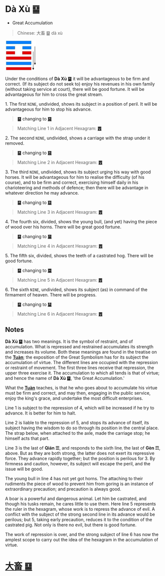 # Dà Xù ䷙

* Great Accumulation

> Chinese: 大畜 ䷙ dà xù

<a id="p-112"/>

<img src="shapes/26.10.jpg" width="101" alt="大畜">

Under the conditions of **Dà Xù ䷙** it will be advantageous to be firm and correct. (If its subject do not seek to) enjoy his revenues in his own family (without taking service at court), there will be good fortune. It will be advantageous for him to cross the great stream.

1.<a id="26.1"/> The first `NINE`, undivided, shows its subject in a position of peril. It will be advantageous for him to stop his advance.

> **䷙** changing to [**䷑**](e89b8agu.md)

> Matching Line 1 in Adjacent Hexagram: [**䷘**](e697a0e5a684wuwang.md#25.1)

2.<a id="26.2"/> The second `NINE`, undivided, shows a carriage with the strap under it removed.

> **䷙** changing to [**䷕**](e8b4b2bi.md)

> Matching Line 2 in Adjacent Hexagram: [**䷘**](e697a0e5a684wuwang.md#25.2)

3.<a id="26.3"/> The third `NINE`, undivided, shows its subject urging his way with good horses. It will be advantageous for him to realise the difficulty (of his course), and to be firm and correct, exercising himself daily in his charioteering and methods of defence; then there will be advantage in whatever direction he may advance.

> **䷙** changing to [**䷨**](e68d9fsun.md)

> Matching Line 3 in Adjacent Hexagram: [**䷘**](e697a0e5a684wuwang.md#25.3)

<a id="p-113"/>

4.<a id="26.4"/> The fourth six, divided, shows the young bull, (and yet) having the piece of wood over his horns. There will be great good fortune.

> **䷙** changing to [**䷍**](e5a4a7e69c89dayou.md)

> Matching Line 4 in Adjacent Hexagram: [**䷘**](e697a0e5a684wuwang.md#25.4)

5.<a id="26.5"/> The fifth six, divided, shows the teeth of a castrated hog. There will be good fortune.

> **䷙** changing to [**䷈**](e5b08fe7959cxiaoxu.md)

> Matching Line 5 in Adjacent Hexagram: [**䷘**](e697a0e5a684wuwang.md#25.5)

6.<a id="26.6"/> The sixth `NINE`, undivided, shows its subject (as) in command of the firmament of heaven. There will be progress.

> **䷙** changing to [**䷊**](e6b3b0tai.md)

> Matching Line 6 in Adjacent Hexagram: [**䷘**](e697a0e5a684wuwang.md#25.6)

## Notes

**Dà Xù ䷙** has two meanings. It is the symbol of restraint, and of accumulation. What is repressed and restrained accumulates its strength and increases its volume. Both these meanings are found in the treatise on the [**Tuàn**](https://ctext.org/book-of-changes/tuan-zhuan); the exposition of the Great Symbolism has for its subject the accumulation of virtue. The different lines are occupied with the repression or restraint of movement. The first three lines receive that repression, the upper three exercise it. The accumulation to which all tends is that of virtue; and hence the name of **Dà Xù ䷙**, 'the Great Accumulation.'

What the [**Tuàn**](https://ctext.org/book-of-changes/tuan-zhuan) teaches, is that he who goes about to accumulate his virtue must be firm and correct, and may then, engaging in the public service, enjoy the king's grace, and undertake the most difficult enterprises.

Line 1 is subject to the repression of 4, which will be increased if he try to advance. It is better for him to halt.

Line 2 is liable to the repression of 5, and stops its advance of itself, its subject having the wisdom to do so through its position in the central place. The strap below, when attached to the axle, made the carriage stop; he himself acts that part.

Line 3 is the last of **Qián ☰**, and responds to the sixth line, the last of **Gèn ☶**, above. But as they are both strong, the latter does not exert its repressive force. They advance rapidly together; but the position is perilous for 3. By firmness and caution, however, its subject will escape the peril, and the issue will be good.

The young bull in line 4 has not yet got horns. The attaching to their rudiments the piece of wood to prevent him from goring is an instance of extraordinary precaution; and precaution is always good.

A boar is a powerful and dangerous animal. Let him be castrated, and though his tusks remain, he cares little to use them. Here line 5 represents the ruler in the hexagram, whose work is to repress the advance of evil. A conflict with the subject of the strong second line in its advance would be perilous; but 5, taking early precaution, reduces it to the condition of the castrated pig. Not only is there no evil, but there is good fortune.

The work of repression is over, and the strong subject of line 6 has now the amplest scope to carry out the idea of the hexagram in the accumulation of virtue.

# [大畜 ䷙](e5a4a7e89384daxu_cn.md)
